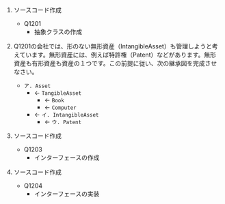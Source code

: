 1. ソースコード作成
    - Q1201
        - 抽象クラスの作成
2. Q1201の会社では、形のない無形資産（IntangibleAsset）も管理しようと考えています。無形資産には、例えば特許権（Patent）などがあります。無形資産も有形資産も資産の１つです。この前提に従い、次の継承図を完成させなさい。

    - `ア. Asset`
        - <- `TangibleAsset`
            - <- `Book`
            - <- `Computer`
        - <- `イ. IntangibleAsset`
            - <- `ウ. Patent`

3. ソースコード作成
    - Q1203
        - インターフェースの作成
4. ソースコード作成
    - Q1204
        - インターフェースの実装